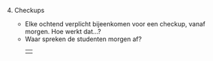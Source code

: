 4. Checkups

    - Elke ochtend verplicht bijeenkomen voor een checkup, vanaf morgen. Hoe werkt dat...? 
    - Waar spreken de studenten morgen af?
        <table>
            <tbody>
                <tr><td></td></tr>
            </tbody>
        </table>
